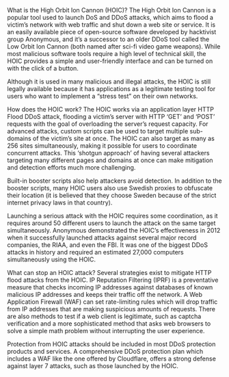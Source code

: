 ##

What is the High Orbit Ion Cannon (HOIC)?
The High Orbit Ion Cannon is a popular tool used to launch DoS and DDoS attacks, which aims to flood a victim’s network with web traffic and shut down a web site or service. It is an easily available piece of open-source software developed by hacktivist group Anonymous, and it’s a successor to an older DDoS tool called the Low Orbit Ion Cannon (both named after sci-fi video game weapons). While most malicious software tools require a high level of technical skill, the HOIC provides a simple and user-friendly interface and can be turned on with the click of a button.

Although it is used in many malicious and illegal attacks, the HOIC is still legally available because it has applications as a legitimate testing tool for users who want to implement a “stress test” on their own networks.

How does the HOIC work?
The HOIC works via an application layer HTTP Flood DDoS attack, flooding a victim’s server with HTTP ‘GET’ and ‘POST’ requests with the goal of overloading the server’s request capacity. For advanced attacks, custom scripts can be used to target multiple sub-domains of the victim’s site at once. The HOIC can also target as many as 256 sites simultaneously, making it possible for users to coordinate concurrent attacks. This ‘shotgun approach’ of having several attackers targeting many different pages and domains at once can make mitigation and detection efforts much more challenging.

Built-in booster scripts also help attackers avoid detection. In addition to the booster scripts, many HOIC users also use Swedish proxies to obfuscate their location (it is believed that they choose Sweden because of the strict internet privacy laws in that country).

Launching a serious attack with the HOIC requires some coordination, as it requires around 50 different users to launch the attack on the same target simultaneously. Anonymous demonstrated the HOIC’s effectiveness in 2012 when it successfully launched attacks against several major record companies, the RIAA, and even the FBI. It was one of the biggest DDoS attacks in history and required an estimated 27,000 computers simultaneously using the HOIC.

What can stop an HOIC attack?
Several strategies exist to mitigate HTTP flood attacks from the HOIC. IP Reputation Filtering (IPRF) is a preventative measure that checks incoming IP addresses against databases of known malicious IP addresses and keeps their traffic off the network. A Web Application Firewall (WAF) can set rate-limiting rules which will drop traffic from IP addresses that are making suspicious amounts of requests. There are also methods to test if a web client is legitimate, such as captcha verification and a more sophisticated method that asks web browsers to solve a simple math problem without interrupting the user experience.

Protection from HOIC attacks should be included in most DDoS protection products and services. A comprehensive DDoS protection plan which includes a WAF like the one offered by Cloudflare, offers a strong defense against layer 7 attacks, such as those launched by the HOIC.